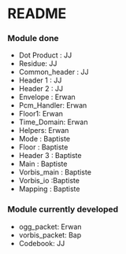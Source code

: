 # README #



### Module done ###

* Dot Product : JJ
* Residue: JJ
* Common_header : JJ
* Header 1 : JJ
* Header 2 : JJ
* Envelope : Erwan
* Pcm_Handler: Erwan
* Floor1: Erwan 
* Time_Domain: Erwan
* Helpers: Erwan
* Mode : Baptiste
* Floor : Baptiste
* Header 3 : Baptiste
* Main : Baptiste
* Vorbis_main : Baptiste
* Vorbis_io :Baptiste
* Mapping : Baptiste

### Module currently developed ###

* ogg_packet: Erwan
* vorbis_packet: Bap
* Codebook: JJ